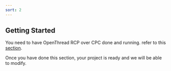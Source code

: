 ```yaml
---
sort: 2
---
```

## Getting Started

You need to have OpenThread RCP over CPC done and running. refer to this [section](../OpenThread_RCP_over_CPC/README.md).

Once you have done this section, your project is ready and we will be able to modify.
